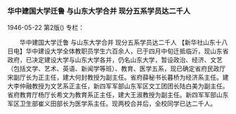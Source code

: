 ### 华中建国大学迁鲁  与山东大学合并  现分五系学员达二千人

1946-05-22
第2版()
专栏：

　　华中建国大学迁鲁
    与山东大学合并
    现分五系学员达二千人
    【新华社山东十八日电】华中建设大学全体教职员学生六百余人，已于四月中旬迁抵临沂，现山东省政府，已决定建设大学与山东大学各并，仍名山东大学，暂设政治、经济、文艺（包括文学、艺术、英语、新闻学等班）、教育、医学五系，现已确定省府民政厅宋副厅长为正主任，建大何封教授为副主任。省府薛秘书长暮桥为经济系主任。建大李仲融教授为文艺系正主任，新四军军部山东军区文工团团长陆白美为副主任。省府教育厅杨厅长希文为教育系正主任，建大王淑教授为副主任。新四军军部山东军区卫生部崔义田部长为医学系主任。现两校合并后，全校同学已达二千人。
